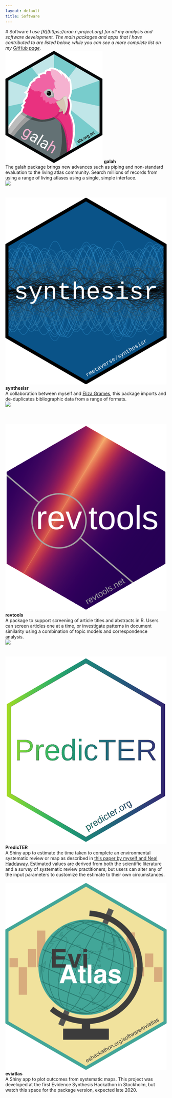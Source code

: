 ```yaml
---
layout: default
title: Software
---
```

<head>
  <!-- Global site tag (gtag.js) - Google Analytics -->
  <script async src="https://www.googletagmanager.com/gtag/js?id=UA-121833450-1"></script>
  <script>
    window.dataLayer = window.dataLayer || [];
    function gtag(){dataLayer.push(arguments);}
    gtag('js', new Date());

    gtag('config', 'UA-121833450-1');
  </script>
</head>
# Software
<i>I use [R](https://cran.r-project.org) for all my analysis and software development. The main packages and apps that I have contributed to are listed below, while you can see a more complete list on my <a href="https://github.com/mjwestgate">GitHub page</a>.</i>

<div class="clearfix">
  <img
    class="hex"
    src="/assets/img/Galah_Logo_final_lowres.png"
    alt="galah logo"
  />
  <b>galah</b><br>
  The galah package brings new advances such as piping and non-standard
  evaluation to the living atlas community. Search millions of records from
  using a range of living atlases using a single, simple interface.
  <br>
  <a href="https://atlasoflivingaustralia.github.io/galah/index.html" title="Homepage" target="_blank" rel="noopener">
    <i class="fa fa-home fa-2x" style="color:#727272"></i>
  </a>
  <a href="https://github.com/AtlasOfLivingAustralia/galah"
    title="GitHub"
    target="_blank"
    rel="noopener">
    <i class="fa fa-github fa-2x" style="color:#727272"></i>
  </a>
  <a href="https://cran.r-project.org/package=galah" title="CRAN::revtools">
    <img src="https://cranlogs.r-pkg.org/badges/grand-total/galah?color=#457D58">
  </a>
</div>
<br>
<br>

<div class="clearfix">
  <img
    class="hex"
    src="/assets/img/synthesisr_hex.png"
    alt="synthesisr logo"
  />
  <b>synthesisr</b><br>
  A collaboration between myself and <a href="https://elizagrames.github.io/#/aboutme" target="_blank" rel="noopener">Eliza Grames</a>, this package imports and de-duplicates bibliographic data from a range of formats.<br>
  <a href="https://github.com/rmetaverse/synthesisr"
    title="GitHub"
    target="_blank"
    rel="noopener">
    <i class="fa fa-github fa-2x" style="color:#727272"></i>
  </a>
  <a href="https://cran.r-project.org/package=synthesisr" title="CRAN::synthesisr">
    <img src="https://cranlogs.r-pkg.org/badges/grand-total/synthesisr?color=#457D58">
  </a>
</div>
<br>
<br>
<br>

<div class="clearfix">
  <img
    class="hex"
    src="/assets/img/revtools_hex.png"
    alt="revtools logo"
  />
  <b>revtools</b><br>
  A package to support screening of article titles and abstracts in R. Users can screen articles one at a time, or investigate patterns in document similarity using a combination of topic models and correspondence analysis.
  <br>
  <a href="https://revtools.net" title="Homepage" target="_blank" rel="noopener">
    <i class="fa fa-home fa-2x" style="color:#727272"></i>
  </a>
  <a href="https://github.com/mjwestgate/revtools"
    title="GitHub"
    target="_blank"
    rel="noopener">
    <i class="fa fa-github fa-2x" style="color:#727272"></i>
  </a>
  <a href="/assets/pubs/2019_Westgate_revtools_bioRxiv_v2.pdf"
    target="_blank"
    title="PDF">
    <i class="fa fa-file-pdf-o fa-2x" style="color:#727272"></i>
  </a>
  <a href="https://cran.r-project.org/package=revtools" title="CRAN::revtools">
    <img src="https://cranlogs.r-pkg.org/badges/grand-total/revtools?color=#457D58">
  </a>
</div>
<br>
<br>

<div class="clearfix">
  <img
    class="hex"
    src="/assets/img/PredicTER_hex.png"
    alt="predicter logo"
  />
  <b>PredicTER</b><br>
  A Shiny app to estimate the time taken to complete an environmental systematic review or map as described in <a href="https://doi.org/10.1111/cobi.13231"
    title="ConsBiol"
    target="_blank"
    rel="noopener">this paper by myself and Neal Haddaway</a>. Estimated values are derived from both the scientific literature and a survey of systematic review practitioners; but users can alter any of the input parameters to customize the estimate to their own circumstances.
  <br>
  <a href="https://predicter.github.io"
    title="Homepage"
    target="_blank"
    rel="noopener">
    <i class="fa fa-home fa-2x" style="color:#727272"></i>
  </a>
  <a href="https://github.com/mjwestgate/PredicTER"
    title="GitHub"
    target="_blank"
    rel="noopener">
    <i class="fa fa-github fa-2x" style="color:#727272"></i>
  </a>
  <a href="/assets/pubs/2018_Haddaway_biorxiv.pdf"
    target="_blank"
    title="PDF">
    <i class="fa fa-file-pdf-o fa-2x" style="color:#727272"></i>
  </a>
</div>
<br>

<div class="clearfix">
  <img
    class="hex"
    src="/assets/img/eviatlas_hex.png"
    alt="eviatlas logo"
  />
  <b>eviatlas</b><br>
  A Shiny app to plot outcomes from systematic maps. This project was developed at the first Evidence Synthesis Hackathon in Stockholm, but watch this space for the package version, expected late 2020.<br>
  <a href="https://github.com/ESHackathon/eviatlas"
    title="GitHub"
    target="_blank"
    rel="noopener">
    <i class="fa fa-github fa-2x" style="color:#727272"></i>
  </a>
</div>
<br>